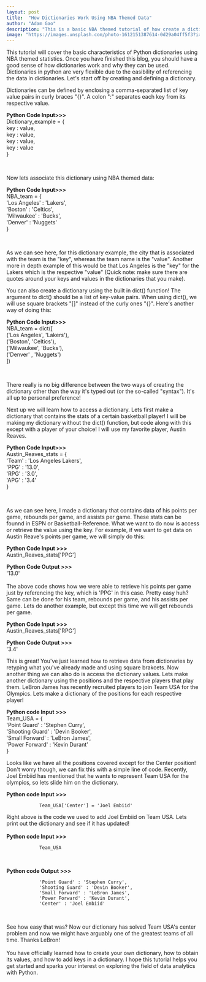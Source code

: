 ```yaml
---
layout: post
title:  "How Dictionaries Work Using NBA Themed Data"
author: "Adam Gao"
description: "This is a basic NBA themed tutorial of how create a dictionary."
image: "https://images.unsplash.com/photo-1612151387614-0d29a04ff5f3?ixlib=rb-4.0.3&ixid=M3wxMjA3fDB8MHxwaG90by1wYWdlfHx8fGVufDB8fHx8fA%3D%3D&auto=format&fit=crop&w=1935&q=80"
--- 
```


This tutorial will cover the basic characteristics of Python dictionaries using NBA themed statistics. Once you have finished this blog, you should have a good sense of how dictionaries work and why they can be used. Dictionaries in python are very flexible due to the easibility of referencing the data in dictionaries. Let's start off by creating and defining a dictionary. 

Dictionaries can be defined by enclosing a comma-separated list of key value pairs in curly braces "{}". A colon ":" separates each key from its respective value. 

<strong> Python Code Input>>> </strong> <br>
Dictionary_example = { <br>
                key : value, <br>
                key : value, <br>
                key : value, <br>
                key : value  <br>
}

<br>

Now lets associate this dictionary using NBA themed data:

<strong> Python Code Input>>> </strong> <br>
NBA_team = { <br>
        'Los Angeles' : 'Lakers', <br>
        'Boston' : 'Celtics', <br>
        'Milwaukee' : 'Bucks', <br>
        'Denver' : 'Nuggets' <br>
}

<br>

As we can see here, for this dictionary example, the city that  is associated with the team is the "key", whereas the team name is the "value". Another more in depth example of this would be that Los Angeles is the "key" for the Lakers which is the respective "value" (Quick note: make sure there are quotes around your keys and values in the dictionaries that you make).

You can also create a dictionary using the built in dict() function! The argument to dict() should be a list of key-value pairs. When using dict(), we will use square brackets "[]" instead of the curly ones "{}". Here's another way of doing this: 

<strong> Python Code Input>>> </strong><br>
NBA_team = dict([ <br>
        ('Los Angeles', 'Lakers'), <br>
        ('Boston', 'Celtics'),   
        ('Milwaukee', 'Bucks'),  
        ('Denver' , 'Nuggets') <br>
])

<br>

There really is no big difference between the two ways of creating the dictionary other than the way it's typed out (or the so-called "syntax"). It's all up to personal preference! 

Next up we will learn how to access a dictionary. Lets first make a dictionary that contains the stats of a certain basketball player! I will be making my dictionary without the dict() function, but code along with this except with a player of your choice! I will use my favorite player, Austin Reaves.

<strong> Python Code Input>>> </strong><br>
Austin_Reaves_stats = { <br>
        'Team' : 'Los Angeles Lakers', <br>
        'PPG' : '13.0', <br>
        'RPG' : '3.0', <br>
        'APG' : '3.4' <br>
}

<br>

As we can see here, I made a dictionary that contains data of his points per game, rebounds per game, and assists per game. These stats can be founnd in ESPN or Basketball-Reference. What we want to do now is access or retrieve the value using the key. For example, if we want to get data on Austin Reave's points per game, we will simply do this:

<strong> Python Code Input >>> </strong> <br>
Austin_Reaves_stats['PPG']
<br>

<strong> Python Code Output >>> </strong> <br>
'13.0'
<br>
<br>
The above code shows how we were able to retrieve his points per game just by referencing the key, which is 'PPG' in this case. Pretty easy huh? Same can be done for his team, rebounds per game, and his assists per game. Lets do another example, but except this time we will get rebounds per game. 
<br>

<strong> Python Code Input >>> </strong><br>
Austin_Reaves_stats['RPG']
<br>

<strong> Python Code Output >>> </strong> <br>
'3.4'
<br>

This is great! You've just learned how to retrieve data from dictionaries by retyping what you've already made and using square brakcets. Now another thing we can also do is access the dictionary values. Lets make another dictionary using the positions and the respective players that play them. LeBron James has recently recruited players to join Team USA for the Olympics. Lets make a dictionary of the positions for each respective player!

<strong> Python code Input >>> </strong> <br>
              Team_USA = { <br>
                              'Point Guard' : 'Stephen Curry', <br>
                              'Shooting Guard' : 'Devin Booker', <br>
                              'Small Forward' : 'LeBron James',<br>
                              'Power Forward' : 'Kevin Durant'<br>
              }

Looks like we have all the positions covered except for the Center position! Don't worry though, we can fix this with a simple line of code. Recently, Joel Embiid has mentioned that he wants to represent Team USA for the olympics, so lets slide him on the dictionary. 

<strong> Python code Input >>> </strong> <br>

                Team_USA['Center'] = 'Joel Embiid'


Right above is the code we used to add Joel Embiid on Team USA. Lets print out the dictionary and see if it has updated! 
<br>
<br>
<strong> Python code Input >>> </strong> <br>

                Team_USA
<br>

<strong> Python code Output >>> </strong> <br>

                'Point Guard' : 'Stephen Curry', 
                'Shooting Guard' : 'Devin Booker', 
                'Small Forward' : 'LeBron James',
                'Power Forward' : 'Kevin Durant', 
                'Center' : 'Joel Embiid'

<br>

See how easy that was? Now our dictionary has solved Team USA's center problem and now we might have arguably one of the greatest teams of all time. Thanks LeBron! 
<br>
<br>
You have officially learned how to create your own dictionary, how to obtain its values, and how to add keys in a dictionary. I hope this tutorial helps you get started and sparks your interest on exploring the field of data analytics with Python. 
